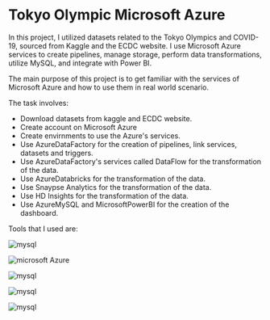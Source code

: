 # Tokyo Olympic Microsoft Azure


In this project, I utilized datasets related to the Tokyo Olympics and COVID-19, sourced from Kaggle and the ECDC website. I use Microsoft Azure services to create pipelines, manage storage, perform data transformations, utilize MySQL, and integrate with Power BI.

The main purpose of this project is to get familiar with the services of Microsoft Azure and how to use them in real world scenario. 

The task involves:
* Download datasets from kaggle and ECDC website.
* Create account on Microsoft Azure
* Create envirnments to use the Azure's services.
* Use AzureDataFactory for the creation of pipelines, link services, datasets and triggers.
* Use AzureDataFactory's services called DataFlow for the transformation of the data. 
* Use AzureDatabricks for the transformation of the data.
* Use Snaypse Analytics for the transformation of the data.
* Use HD Insights for the transformation of the data.
* Use AzureMySQL and MicrosoftPowerBI for the creation of the dashboard. 

Tools that I used are:

![mysql](https://img.shields.io/badge/Kaggle-20BEFF.svg?style=for-the-badge&logo=kaggle&logoColor=white)

![microsoft Azure](https://img.shields.io/badge/Azure-0078D4?style=for-the-badge&logo=microsoft-azure&logoColor=#0078D4)

![mysql](https://img.shields.io/badge/Databricks-FF3621.svg?style=for-the-badge&logo=databricks&logoColor=white)


![mysql](https://img.shields.io/badge/mysql-4479A1.svg?style=for-the-badge&logo=mysql&logoColor=white)


![mysql](https://img.shields.io/badge/powerbi-F2C811.svg?style=for-the-badge&logo=powerbi&logoColor=white)









